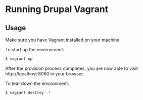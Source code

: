 # Running Drupal Vagrant

## Usage

Make sure you have Vagrant installed on your machine.

To start up the environment:

```bash
$ vagrant up
```

After the provision process completes, you are now able to visit http://localhost:8080 in your browser.

To tear down the environment:

```bash
$ vagrant destroy -f
```

